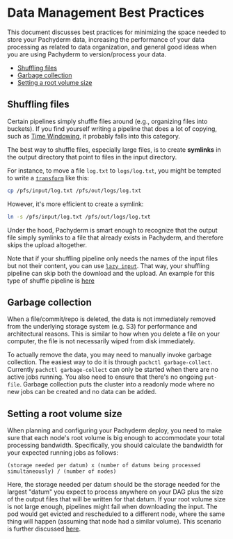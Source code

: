 # Data Management Best Practices

This document discusses best practices for minimizing the space needed to store your Pachyderm data, increasing the performance of your data processing as related to data organization, and general good ideas when you are using Pachyderm to version/process your data.

- [Shuffling files](#shuffling-files)
- [Garbage collection](#garbage-collection)
- [Setting a root volume size](#setting-a-root-volume-size)

## Shuffling files

Certain pipelines simply shuffle files around (e.g., organizing files into buckets).  If you find yourself writing a pipeline that does a lot of copying, such as [Time Windowing](http://docs.pachyderm.io/en/latest/cookbook/time_windows.html), it probably falls into this category.

The best way to shuffle files, especially large files, is to create **symlinks** in the output directory that point to files in the input directory.

For instance, to move a file `log.txt` to `logs/log.txt`, you might be tempted to write a [`transform`](http://pachyderm.readthedocs.io/en/latest/reference/pipeline_spec.html#transform-required) like this:

```sh
cp /pfs/input/log.txt /pfs/out/logs/log.txt
```

However, it's more efficient to create a symlink:

```sh
ln -s /pfs/input/log.txt /pfs/out/logs/log.txt
```

Under the hood, Pachyderm is smart enough to recognize that the output file simply symlinks to a file that already exists in Pachyderm, and therefore skips the upload altogether.

Note that if your shuffling pipeline only needs the names of the input files but not their content, you can use [`lazy input`](http://pachyderm.readthedocs.io/en/latest/reference/pipeline_spec.html#atom-input).  That way, your shuffling pipeline can skip both the download and the upload. An example for this type of shuffle pipeline is [here](https://github.com/pachyderm/pachyderm/tree/master/doc/examples/shuffle)

## Garbage collection

When a file/commit/repo is deleted, the data is not immediately removed from the underlying storage system (e.g. S3) for performance and architectural reasons.  This is similar to how when you delete a file on your computer, the file is not necessarily wiped from disk immediately.

To actually remove the data, you may need to manually invoke garbage collection.  The easiest way to do it is through `pachctl garbage-collect`.  Currently `pachctl garbage-collect` can only be started when there are no active jobs running.  You also need to ensure that there's no ongoing `put-file`.  Garbage collection puts the cluster into a readonly mode where no new jobs can be created and no data can be added.

## Setting a root volume size

When planning and configuring your Pachyderm deploy, you need to make sure that each node's root volume is big enough to accommodate your total processing bandwidth. Specifically, you should calculate the bandwidth for your expected running jobs as follows:

```
(storage needed per datum) x (number of datums being processed simultaneously) / (number of nodes)
```

Here, the storage needed per datum should be the storage needed for the largest "datum" you expect to process anywhere on your DAG plus the size of the output files that will be written for that datum.  If your root volume size is not large enough, pipelines might fail when downloading the input. The pod would get evicted and rescheduled to a different node, where the same thing will happen (assuming that node had a similar volume). This scenario is further discussed [here](general_troubleshooting.html#all-your-pods--jobs-get-evicted).
